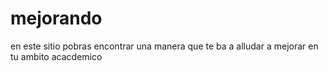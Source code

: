# mejorando
en este sitio pobras encontrar una manera que te ba a alludar  a mejorar en tu ambito acacdemico 
